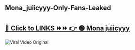 
 ## Mona_juiicyyy-Only-Fans-Leaked

# <h2><a href="https://clipsfans.com/Mona_juiicyyy&ref=git">🔗 Click to LINKS ⏩⏩ 👉 🟢 Mona juiicyyy </a></h2>

<a href="https://clipsfans.com/Mona_juiicyyy&ref=git" rel="nofollow" data-target="animated-image.originalLink"><img src="https://i.ibb.co.com/xMMVF88/686577567.gif" alt="Viral Video Original" style="max-width: 100%; display: inline-block;" data-target="animated-image.originalImage"></a>
